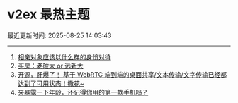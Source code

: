# v2ex 最热主题

最近更新时间: 2025-08-25 14:03:43

--- 
1. [相亲对象应该以什么样的身份对待](https://www.v2ex.com/t/1154648) 
2. [买房：老破大 or 远新大](https://www.v2ex.com/t/1154658) 
3. [开源，肝爆了！ 基于 WebRTC 端到端的桌面共享/文本传输/文字传输已经都达到了可用状态！撒花~](https://www.v2ex.com/t/1154676) 
4. [来暴露一下年龄，还记得你用的第一款手机吗？](https://www.v2ex.com/t/1154705) 
